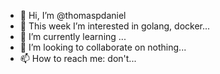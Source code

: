 - 👋 Hi, I’m @thomaspdaniel
- 👀 This week I’m interested in golang, docker...
- 🌱 I’m currently learning ...
- 💞️ I’m looking to collaborate on nothing...
- 📫 How to reach me: don't...

<!---
thomaspdaniel/thomaspdaniel is a ✨ special ✨ repository because its `README.md` (this file) appears on your GitHub profile.
You can click the Preview link to take a look at your changes.
--->

